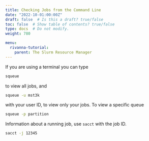 ```yaml
---
title: Checking Jobs from the Command Line
date: "2022-10-01:00:00Z"
draft: false  # Is this a draft? true/false
toc: false  # Show table of contents? true/false
type: docs  # Do not modify.
weight: 780

menu:
  rivanna-tutorial:
    parent: The Slurm Resource Manager
---
```


If you are using a terminal you can type

```bash
squeue
```
to view all jobs, and 
```bash
squeue -u mst3k
```
with your user ID, to view only your jobs.  To view a specific queue
```bash
squeue -p partition
```

Information about a running job, use `sacct` with the job ID.
```bash
sacct -j 12345
```
